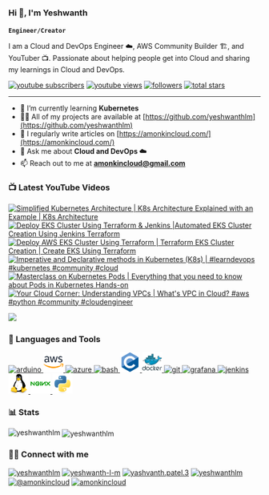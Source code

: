 ### Hi 👋, I'm Yeshwanth

**`Engineer/Creator`**

I am a Cloud and DevOps Engineer ☁️, AWS Community Builder 🏗️, and YouTuber 📺. Passionate about helping people get into Cloud and sharing my learnings in Cloud and DevOps.

   <p align="left">
      <a href="https://www.youtube.com/c/amonkincloud?sub_confirmation=1">
         <img alt="youtube subscribers" title="Subscribe to my YouTube channel" src="https://custom-icon-badges.demolab.com/youtube/channel/subscribers/UCwhERUcuzUCwr8x8mQ8zrcw?color=%23E05D44&label=SUBSCRIBE&logo=video&logoColor=white&style=for-the-badge&labelColor=CE4630"/></a> 
      <a href="https://www.youtube.com/c/amonkincloud">
         <img alt="youtube views" title="YouTube views" src="https://custom-icon-badges.demolab.com/youtube/channel/views/UCwhERUcuzUCwr8x8mQ8zrcw?color=%23E1AD0E&logo=eye&logoColor=white&style=for-the-badge&labelColor=C79600"/></a> 
      <a href="https://github.com/yeshwanthlm?tab=followers">
         <img alt="followers" title="Follow me on Github" src="https://custom-icon-badges.demolab.com/github/followers/yeshwanthlm?color=236ad3&labelColor=1155ba&style=for-the-badge&logo=person-add&label=Follow&logoColor=white"/></a>
      <a href="https://github.com/yeshwanthlm?tab=repositories&sort=stargazers">
         <img alt="total stars" title="Total stars on GitHub" src="https://custom-icon-badges.demolab.com/github/stars/yeshwanthlm?color=55960c&style=for-the-badge&labelColor=488207&logo=star"/></a>
   </p>

---

- 🌱 I’m currently learning **Kubernetes**
- 👨‍💻 All of my projects are available at [https://github.com/yeshwanthlm](https://github.com/yeshwanthlm)
- 📝 I regularly write articles on [https://amonkincloud.com/](https://amonkincloud.com/)
- 💬 Ask me about **Cloud and DevOps ☁️**
- 📫 Reach out to me at **amonkincloud@gmail.com**


### 📺 Latest YouTube Videos

<!-- BEGIN YOUTUBE-CARDS -->
[![Simplified Kubernetes Architecture | K8s Architecture Explained with an Example | K8s Architecture](https://ytcards.demolab.com/?id=A-wkfC459lo&title=Simplified+Kubernetes+Architecture+%7C+K8s+Architecture+Explained+with+an+Example+%7C+K8s+Architecture&lang=en&timestamp=1712667613&background_color=%230d1117&title_color=%23ffffff&stats_color=%23dedede&max_title_lines=1&width=250&border_radius=5 "Simplified Kubernetes Architecture | K8s Architecture Explained with an Example | K8s Architecture")](https://www.youtube.com/watch?v=A-wkfC459lo)
[![Deploy EKS Cluster Using Terraform & Jenkins |Automated EKS Cluster Creation Using Jenkins Terraform](https://ytcards.demolab.com/?id=byxQr7RaaoM&title=Deploy+EKS+Cluster+Using+Terraform+%26+Jenkins+%7CAutomated+EKS+Cluster+Creation+Using+Jenkins+Terraform&lang=en&timestamp=1712061007&background_color=%230d1117&title_color=%23ffffff&stats_color=%23dedede&max_title_lines=1&width=250&border_radius=5 "Deploy EKS Cluster Using Terraform & Jenkins |Automated EKS Cluster Creation Using Jenkins Terraform")](https://www.youtube.com/watch?v=byxQr7RaaoM)
[![Deploy AWS EKS Cluster Using Terraform | Terraform EKS Cluster Creation | Create EKS Using Terraform](https://ytcards.demolab.com/?id=NTT-v9T7EX0&title=Deploy+AWS+EKS+Cluster+Using+Terraform+%7C+Terraform+EKS+Cluster+Creation+%7C+Create+EKS+Using+Terraform&lang=en&timestamp=1711456207&background_color=%230d1117&title_color=%23ffffff&stats_color=%23dedede&max_title_lines=1&width=250&border_radius=5 "Deploy AWS EKS Cluster Using Terraform | Terraform EKS Cluster Creation | Create EKS Using Terraform")](https://www.youtube.com/watch?v=NTT-v9T7EX0)
[![Imperative and Declarative methods in Kubernetes (K8s) | #learndevops #kubernetes #community #cloud](https://ytcards.demolab.com/?id=lg6OqpcdOxQ&title=Imperative+and+Declarative+methods+in+Kubernetes+%28K8s%29+%7C+%23learndevops+%23kubernetes+%23community+%23cloud&lang=en&timestamp=1708432234&background_color=%230d1117&title_color=%23ffffff&stats_color=%23dedede&max_title_lines=1&width=250&border_radius=5 "Imperative and Declarative methods in Kubernetes (K8s) | #learndevops #kubernetes #community #cloud")](https://www.youtube.com/watch?v=lg6OqpcdOxQ)
[![Masterclass on Kubernetes Pods | Everything that you need to know about Pods in Kubernetes Hands-on](https://ytcards.demolab.com/?id=KU8wYaY_Dx0&title=Masterclass+on+Kubernetes+Pods+%7C+Everything+that+you+need+to+know+about+Pods+in+Kubernetes+Hands-on&lang=en&timestamp=1707827411&background_color=%230d1117&title_color=%23ffffff&stats_color=%23dedede&max_title_lines=1&width=250&border_radius=5 "Masterclass on Kubernetes Pods | Everything that you need to know about Pods in Kubernetes Hands-on")](https://www.youtube.com/watch?v=KU8wYaY_Dx0)
[![Your Cloud Corner: Understanding VPCs | What's VPC in Cloud?  #aws #python #community #cloudengineer](https://ytcards.demolab.com/?id=hPNRdMz6x3M&title=Your+Cloud+Corner%3A+Understanding+VPCs+%7C+What%27s+VPC+in+Cloud%3F++%23aws+%23python+%23community+%23cloudengineer&lang=en&timestamp=1707276614&background_color=%230d1117&title_color=%23ffffff&stats_color=%23dedede&max_title_lines=1&width=250&border_radius=5 "Your Cloud Corner: Understanding VPCs | What's VPC in Cloud?  #aws #python #community #cloudengineer")](https://www.youtube.com/watch?v=hPNRdMz6x3M)
<!-- END YOUTUBE-CARDS -->

[<img src="https://custom-icon-badges.demolab.com/badge/-Subscribe%20For%20More-red?style=for-the-badge&logo=video&logoColor=white"/>](https://www.youtube.com/c/amonkincloud?sub_confirmation=1)

### 🧰 Languages and Tools

<p align="left"> <a href="https://www.arduino.cc/" target="_blank" rel="noreferrer"> <img src="https://cdn.worldvectorlogo.com/logos/arduino-1.svg" alt="arduino" width="40" height="40"/> </a> <a href="https://aws.amazon.com" target="_blank" rel="noreferrer"> <img src="https://raw.githubusercontent.com/devicons/devicon/master/icons/amazonwebservices/amazonwebservices-original-wordmark.svg" alt="aws" width="40" height="40"/> </a> <a href="https://azure.microsoft.com/en-in/" target="_blank" rel="noreferrer"> <img src="https://www.vectorlogo.zone/logos/microsoft_azure/microsoft_azure-icon.svg" alt="azure" width="40" height="40"/> </a> <a href="https://www.gnu.org/software/bash/" target="_blank" rel="noreferrer"> <img src="https://www.vectorlogo.zone/logos/gnu_bash/gnu_bash-icon.svg" alt="bash" width="40" height="40"/> </a> <a href="https://www.cprogramming.com/" target="_blank" rel="noreferrer"> <img src="https://raw.githubusercontent.com/devicons/devicon/master/icons/c/c-original.svg" alt="c" width="40" height="40"/> </a> <a href="https://www.docker.com/" target="_blank" rel="noreferrer"> <img src="https://raw.githubusercontent.com/devicons/devicon/master/icons/docker/docker-original-wordmark.svg" alt="docker" width="40" height="40"/> </a> <a href="https://git-scm.com/" target="_blank" rel="noreferrer"> <img src="https://www.vectorlogo.zone/logos/git-scm/git-scm-icon.svg" alt="git" width="40" height="40"/> </a> <a href="https://grafana.com" target="_blank" rel="noreferrer"> <img src="https://www.vectorlogo.zone/logos/grafana/grafana-icon.svg" alt="grafana" width="40" height="40"/> </a> <a href="https://www.jenkins.io" target="_blank" rel="noreferrer"> <img src="https://www.vectorlogo.zone/logos/jenkins/jenkins-icon.svg" alt="jenkins" width="40" height="40"/> </a> <a href="https://www.linux.org/" target="_blank" rel="noreferrer"> <img src="https://raw.githubusercontent.com/devicons/devicon/master/icons/linux/linux-original.svg" alt="linux" width="40" height="40"/> </a> <a href="https://www.nginx.com" target="_blank" rel="noreferrer"> <img src="https://raw.githubusercontent.com/devicons/devicon/master/icons/nginx/nginx-original.svg" alt="nginx" width="40" height="40"/> </a> <a href="https://www.python.org" target="_blank" rel="noreferrer"> <img src="https://raw.githubusercontent.com/devicons/devicon/master/icons/python/python-original.svg" alt="python" width="40" height="40"/> </a> </p>

### 📊 Stats
<p><img align="left" src="https://github-readme-stats.vercel.app/api/top-langs?username=yeshwanthlm&show_icons=true&locale=en&layout=compact" alt="yeshwanthlm" /></p>

<p>&nbsp;<img align="center" src="https://github-readme-stats.vercel.app/api?username=yeshwanthlm&show_icons=true&locale=en" alt="yeshwanthlm" /></p>

### 🏄‍♂️ Connect with me
   <p align="left">
   <a href="https://dev.to/yeshwanthlm" target="blank"><img align="center" src="https://raw.githubusercontent.com/rahuldkjain/github-profile-readme-generator/master/src/images/icons/Social/devto.svg" alt="yeshwanthlm" height="30" width="40" /></a>
   <a href="https://linkedin.com/in/yeshwanth-l-m" target="blank"><img align="center" src="https://raw.githubusercontent.com/rahuldkjain/github-profile-readme-generator/master/src/images/icons/Social/linked-in-alt.svg" alt="yeshwanth-l-m" height="30" width="40" /></a>
   <a href="https://fb.com/yashvanth.patel.3" target="blank"><img align="center" src="https://raw.githubusercontent.com/rahuldkjain/github-profile-readme-generator/master/src/images/icons/Social/facebook.svg" alt="yashvanth.patel.3" height="30" width="40" /></a>
   <a href="https://instagram.com/yeshwanthlm" target="blank"><img align="center" src="https://raw.githubusercontent.com/rahuldkjain/github-profile-readme-generator/master/src/images/icons/Social/instagram.svg" alt="yeshwanthlm" height="30" width="40" /></a>
   <a href="https://hashnode.com/@amonkincloud" target="blank"><img align="center" src="https://raw.githubusercontent.com/rahuldkjain/github-profile-readme-generator/master/src/images/icons/Social/hashnode.svg" alt="@amonkincloud" height="30" width="40" /></a>
   <a href="https://www.youtube.com/c/amonkincloud" target="blank"><img align="center" src="https://raw.githubusercontent.com/rahuldkjain/github-profile-readme-generator/master/src/images/icons/Social/youtube.svg" alt="amonkincloud" height="30" width="40" /></a>
   </p>
